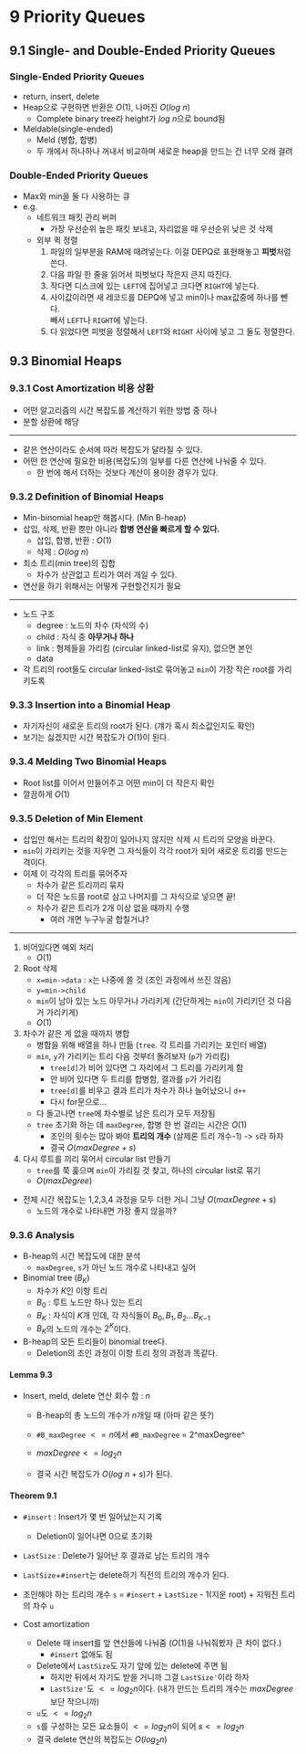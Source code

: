 # 9 Priority Queues

## 9.1 Single- and Double-Ended Priority Queues

### Single-Ended Priority Queues

- return, insert, delete
- Heap으로 구현하면 반환은 $O(1)$, 나머진 $O(log\ n)$
  - Complete binary tree라 height가 $log\ n$으로 bound됨
- Meldable(single-ended)
  - Meld (병합, 합병)
  - 두 개에서 하나하나 꺼내서 비교하며 새로운 heap을 만드는 건 너무 오래 걸려

### Double-Ended Priority Queues

- Max와 min을 둘 다 사용하는 큐
- e.g.
  - 네트워크 패킷 관리 버퍼
    - 가장 우선순위 높은 패킷 보내고, 자리없을 때 우선순위 낮은 것 삭제
  - 외부 퀵 정렬
    1. 파일의 일부분을 RAM에 때려넣는다. 이걸 DEPQ로 표현해놓고 **피벗**처럼 쓴다.
    2. 다음 파일 한 줄을 읽어서 피벗보다 작은지 큰지 따진다.
    3. 작다면 디스크에 있는 `LEFT`에 집어넣고 크다면 `RIGHT`에 넣는다.
    4. 사이값이라면 새 레코드를 DEPQ에 넣고 min이나 max값중에 하나를 뺀다.<br>빼서 `LEFT`나 `RIGHT`에 넣는다.
    5. 다 읽었다면 피벗을 정렬해서 `LEFT`와 `RIGHT` 사이에 넣고 그 둘도 정렬한다.

## 9.3 Binomial Heaps

### 9.3.1 Cost Amortization 비용 상환

- 어떤 알고리즘의 시간 복잡도를 계산하기 위한 방법 중 하나
- 분할 상환에 해당

---

- 같은 연산이라도 순서에 따라 복잡도가 달라질 수 있다.
- 어떤 한 연산에 필요한 비용(복잡도)의 일부를 다른 연산에 나눠줄 수 있다.
  - 한 번에 해서 더하는 것보다 계산이 용이한 경우가 있다.

### 9.3.2 Definition of Binomial Heaps

- Min-binomial heap만 해봅시다. (Min B-heap)
- 삽입, 삭제, 반환 뿐만 아니라 **합병 연산을 빠르게 할 수 있다.**
  - 삽입, 합병, 반환 : $O(1)$
  - 삭제 : $O(log\ n)$
- 최소 트리(min tree)의 집합
  - 차수가 상관없고 트리가 여러 개일 수 있다.
- 연산을 하기 위해서는 어떻게 구현할건지가 필요

---

- 노드 구조
  - degree : 노드의 차수 (자식의 수)
  - child : 자식 중 **아무거나 하나**
  - link : 형제들을 가리킴 (circular linked-list로 유지), 없으면 본인
  - data
- 각 트리의 root들도 circular linked-list로 묶어놓고 `min`이 가장 작은 root를 가리키도록

### 9.3.3 Insertion into a Binomial Heap

- 자기자신이 새로운 트리의 root가 된다. (걔가 혹시 최소값인지도 확인)
- 보기는 싫겠지만 시간 복잡도가 $O(1)$이 된다.

### 9.3.4 Melding Two Binomial Heaps

- Root list를 이어서 만들어주고 어떤 min이 더 작은지 확인
- 깔끔하게 $O(1)$

### 9.3.5 Deletion of Min Element

- 삽입만 해서는 트리의 확장이 일어나지 않지만 삭제 시 트리의 모양을 바꾼다.
- `min`이 가리키는 것을 지우면 그 자식들이 각각 root가 되어 새로운 트리를 만드는 격이다.
- 이제 이 각각의 트리를 묶어주자
  - 차수가 같은 트리끼리 묶자
  - 더 작은 노드를 root로 삼고 나머지를 그 자식으로 넣으면 끝!
  - 차수가 같은 트리가 2개 이상 없을 때까지 수행
    - 여러 개면 누구누굴 합칠거냐?

---

1. 비어있다면 예외 처리
   - $O(1)$
2. Root 삭제
   - `x=min->data` : `x`는 나중에 쓸 것 (조인 과정에서 쓰진 않음)
   - `y=min->child`
   - `min`이 남아 있는 노드 아무거나 가리키게 (간단하게는 `min`이 가리키던 것 다음 거 가리키게)
   - $O(1)$
3. 차수가 같은 게 없을 때까지 병합
   - 병합을 위해 배열을 하나 만듦 (`tree`. 각 트리를 가리키는 포인터 배열)
   - `min`, `y`가 가리키는 트리 다음 것부터 돌려보자 (`p`가 가리킴)
     - `tree[d]`가 비어 있다면 그 자리에서 그 트리를 가리키게 함
     - 안 비어 있다면 두 트리를 합병함, 결과를 `p`가 가리킴
     - `tree[d]`를 비우고 결과 트리가 차수가 하나 늘어났으니 `d++`
     - 다시 for문으로...
   - 다 돌고나면 `tree`에 차수별로 남은 트리가 모두 저장됨
   - `tree` 초기화 하는 데 `maxDegree`, 합병 한 번 걸리는 시간은 $O(1)$
     - 조인의 횟수는 많아 봐야 **트리의 개수** (살제론 트리 개수-1) -> `s`라 하자
     - 결국 $O(maxDegree + s)$
4. 다시 루트를 끼리 묶어서 circular list 만들기
   - `tree`를 쭉 훑으며 `min`이 가리킬 것 찾고, 하나의 circular list로 묶기
   - $O(maxDegree)$

- 전체 시간 복잡도는 1,2,3,4 과정을 모두 더한 거니 그냥 $O(maxDegree+s)$
  - 노드의 개수로 나타내면 가장 좋지 않을까?

### 9.3.6 Analysis

- B-heap의 시간 복잡도에 대한 분석
  - `maxDegree`, `s`가 아닌 노드 개수로 나타내고 싶어
- Binomial tree ($B_K$)
  - 차수가 $K$인 이항 트리
  - $B_0$ : 루트 노드만 하나 있는 트리
  - $B_K$ : 자식이 $K$개 인데, 각 자식들이 $B_0, B_1, B_2 ... B_K$$_-$$_1$
  - $B_K$의 노드의 개수는 $2^K$이다.
- B-heap의 모든 트리들이 binomial tree다.
  - Deletion의 조인 과정이 이항 트리 정의 과정과 똑같다.

#### Lemma 9.3

- Insert, meld, delete 연산 회수 합 : $n$
  
  - B-heap의 총 노드의 개수가 $n$개일 때 (아마 같은 뜻?)
  - `#B_maxDegree` $<= n$에서 `#B_maxDegree` = 2^maxDegree^
  
  - $maxDegree <= log_2n$
  - 결국 시간 복잡도가 $O(log\ n+s)$가 된다.

#### Theorem 9.1

- `#insert` : Insert가 몇 번 일어났는지 기록
  
  - Deletion이 일어나면 0으로 초기화
  
- `LastSize` : Delete가 일어난 후 결과로 남는 트리의 개수

- `LastSize`+`#insert`는 delete하기 직전의 트리의 개수가 된다.

- 조인해야 하는 트리의 개수 `s` = `#insert` + `LastSize` - 1(지운 root) + 지워진 트리의 차수 `u`

- Cost amortization

  - Delete 때 insert를 앞 연산들에 나눠줌 ($O(1)$을 나눠줘봤자 큰 차이 없다.)
    - `#insert` 없애도 됨
  - Delete에서 `LastSize`도 자기 앞에 있는 delete에 주면 됨
    - 하지만 뒤에서 자기도 받을 거니까 그걸 `LastSize'`이라 하자
    - `LastSize'`도 $<= log_2n$이다. (내가 만드는 트리의 개수는 $maxDegree$보단 작으니까)
  - `u`도 $<=log_2n$
  - `s`를 구성하는 모든 요소들이 $<=log_2n$이 되어 $s<=log_2n$
  - 결국 delete 연산의 복잡도는 $O(log_2n)$

  